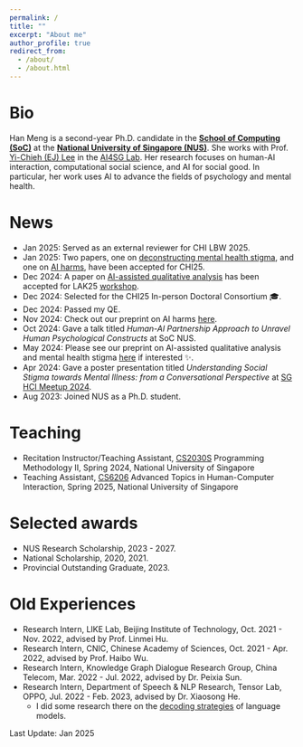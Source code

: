 ```yaml
---
permalink: /
title: ""
excerpt: "About me"
author_profile: true
redirect_from: 
  - /about/
  - /about.html
---
```


# Bio

Han Meng is a second-year Ph.D. candidate in the **[School of Computing (SoC)](https://www.comp.nus.edu.sg/)** at the **[National University of Singapore (NUS)](https://www.nus.edu.sg/)**. She works with Prof. [Yi-Chieh (EJ) Lee](https://www.yclee.net/) in the [AI4SG Lab](https://www.ai4sg.org/). Her research focuses on human-AI interaction, computational social science, and AI for social good. In particular, her work uses AI to advance the fields of psychology and mental health.

# News

- Jan 2025: Served as an external reviewer for CHI LBW 2025.
- Jan 2025: Two papers, one on [deconstructing mental health stigma](https://www.arxiv.org/abs/2502.06075), and one on [AI harms](https://arxiv.org/abs/2410.20130), have been accepted for CHI25.
- Dec 2024: A paper on [AI-assisted qualitative analysis](https://arxiv.org/abs/2405.05758) has been accepted for LAK25 [workshop](https://sites.google.com/view/lak-25-workshop-llms-for-qual/home).
- Dec 2024: Selected for the CHI25 In-person Doctoral Consortium 🎓.
- Dec 2024: Passed my QE.
- Nov 2024: Check out our preprint on AI harms [here](https://arxiv.org/abs/2410.20130).
- Oct 2024: Gave a talk titled _Human-AI Partnership Approach to Unravel Human Psychological Constructs_ at SoC NUS.
- May 2024: Please see our preprint on AI-assisted qualitative analysis and mental health stigma [here](https://arxiv.org/abs/2405.05758) if interested ✨.
- Apr 2024: Gave a poster presentation titled _Understanding Social Stigma towards Mental Illness: from a Conversational Perspective_ at [SG HCI Meetup 2024](https://sites.google.com/view/sghci-meetup-2024/home).
- Aug 2023: Joined NUS as a Ph.D. student.

# Teaching

- Recitation Instructor/Teaching Assistant, [CS2030S](https://nus-cs2030s.github.io/2324-s2/) Programming Methodology II, Spring 2024, National University of Singapore
- Teaching Assistant, [CS6206](https://nusmods.com/courses/CS6206/advanced-topics-in-human-computer-interaction) Advanced Topics in Human-Computer Interaction, Spring 2025, National University of Singapore

# Selected awards

- NUS Research Scholarship, 2023 - 2027.
- National Scholarship, 2020, 2021.
- Provincial Outstanding Graduate, 2023.

# Old Experiences

- Research Intern, LIKE Lab, Beijing Institute of Technology, Oct. 2021 - Nov. 2022, advised by Prof. Linmei Hu.
- Research Intern, CNIC, Chinese Academy of Sciences, Oct. 2021 - Apr. 2022, advised by Prof. Haibo Wu.
- Research Intern, Knowledge Graph Dialogue Research Group, China Telecom, Mar. 2022 - Jul. 2022, advised by Dr. Peixia Sun.
- Research Intern, Department of Speech & NLP Research, Tensor Lab, OPPO, Jul. 2022 - Feb. 2023, advised by Dr. Xiaosong He.
  - I did some research there on the [decoding strategies](https://arxiv.org/abs/2210.13829) of language models.

Last Update: Jan 2025
